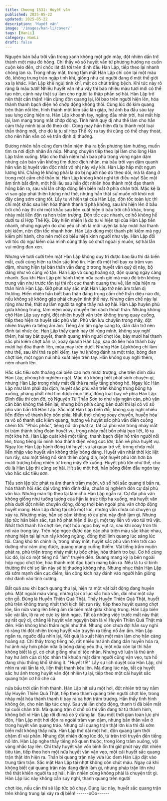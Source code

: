 ```yaml
---
title: Chương 1531: Huyết vân
published: 2025-05-22
updated: 2025-05-22
description: 'Huyết vân'
image: '/images/han-li/cover/'
tags: [HanLi]
category: HanLi
draft: false
---
```


Nguyên bản bầu trời vẫn trong xanh không một gợn mây, đột
nhiên dần trở thành một màu đỏ hồng.
Chỉ thấy vô số huyết vẫn từ phương hướng nọ cuồn cuộn kéo
đến, chỉ chốc lát đã tới trên đỉnh đầu Hàn Lập, tiếp theo lại nhanh
chóng lan ra.
Trong nháy mắt, trong tầm mắt Hàn Lập chỉ còn lại một màu đỏ,
không trung tràn ngập tinh khí, giống như cả người đang ở một
thế giới xa lạ khác.
Hàn Lập khẽ ngửi tinh khí, mặt có chút trắng bệch.
Khí tức này rõ ràng là máu tươi!
Nhiều huyết vân như vậy thì bao nhiêu máu tươi mới có thể tạo
nên, cảnh này thật sự làm cho người ta thập phần sợ hãi.
Hàn Lập trở nên thật cẩn thận!
Hắn dừng độn quang lại, lôi bào trên người hiện lên, hóa thành
thanh bạch điện hồ chớp động không thôi. Cùng lúc đó kim quang
trên thân nổi lên, hình thành một kim sắc lân giáp, hư ảnh ba đầu
sáu tay sau lưng cũng hiện ra.
Hàn Lập khoanh tay, ngẩng đầu nhìn trời, hai mắt híp lại, lam
mang trong mắt chớp động.
Tình hình quỷ dị như thế làm cho hắn cảm thấy mình bị ai đó theo
dõi. Cũng may hắn hiện đã tu thành một loại thần thông mới, cho
dù là tu sĩ Hợp Thể Kỳ ra tay thì cũng có thể chạy thoát, cho nên
hắn vẫn có vẻ trấn định dị thường.

Đương nhiên hắn cũng đem thần niệm thả ra bốn phương tám
hướng, muốn tìm ra nơi địch nhân ẩn núp.
Nhưng chuyện tiếp theo lại làm cho lòng Hàn Lập trầm xuống.
Mặc cho thần niệm hắn bao phủ trong vòng ngàn dặm nhưng căn
bản vẫn không tìm được địch nhân, mà bầu trời vạn dặm quanh
hắn vẫn bị huyết vân độc nhất vô nhị này vây kín.
Hàn Lập hấp một ngụm lương khí.
Chẳng lẽ không phải là do bị người nào đó theo dõi, mà là đang ở
trong một cấm chế thần bí.
Hàn Lập không khỏi nghĩ tới điều này!
Sắc mặt âm tình bất định, một hồi lâu sau hắn đột nhiên hóa
thành một đạo thanh hồng bắn ra, sau vài lần chớp động liền biến
mất ở phía chân trời.
Mặc kệ là vì sao gặp phải thiên tượng như thế, nhưng hắn thật sự
muốn rời khỏi nơi đây càng sớm càng tốt.
Lấy tu vi hiện tại của Hàn Lập, độn tốc toàn lực thì chỉ một khắc
sau liền hóa thành thanh ti phá không, sau khi hiện lên ở bầu trời
chỗ này thì chỉ một khắc sau liền xuất hiện ở bầu trời chỗ khác,
trong nháy mắt liền độn ra hơn trăm trượng.
Độn tốc cực nhanh, cơ hồ không hề dưới tu sĩ Hợp Thể Kỳ.
Đây hiển nhiên là do tu vi hiện tại của Hàn Lập tiến nhanh, nhưng
nguyên do chủ yếu chính là mới luyện lại bảy mươi hai thanh phi
kiếm, nên độn tốc nhanh hơn.
Hàn Lập dùng một thanh phi kiếm mà ngự kiếm phi hành, cho nên
mới có biểu hiện kinh người như vậy.
Hàn Lập đối với tốc độ ngự kiếm của mình cũng thấy có chút
ngoài ý muốn, sợ hãi lẫn vui mừng đan xen.

Nhưng vẻ tươi cười trên mặt Hàn Lập không duy trì được bao lâu
thì đã biến mất, cuối cùng hiện ra thần sắc khó tin.
Hắn đã một hơi bay xa trăm vạn dặm, nhưng hiện tại bản thân
vẫn đang ở trong huyết vân quỷ dị này, bộ dáng như vô cùng vô
tận.
Hàn Lập vô cùng hoảng sợ, độn quang ngày càng nhanh.
Sau khi Hàn Lập phi hành thêm nửa canh giờ mà màu đỏ trên
không trung vẫn như trước tồn tại thì rốt cục thanh quang thu về,
lần nữa hiện ra thân hình Hàn Lập.
Giờ phút này sắc mặt Hàn Lập trở nên âm trầm dị thường.
Hiển nhiên hắn biết bản thân đang trong cấm chế thần diệu nào
đó, nếu không sẽ không gặp phải chuyện tình thế này. Nhưng
cấm chế này lại rộng như thế, thật sự làm người ta nghe thấy mà
sợ hãi.
Hàn Lập huyền phù giữa không trung, tâm niệm xoay chuyển tìm
cách thoát thân.
Nhưng không chờ Hàn Lập suy nghĩ, đột nhiên huyết vân trên
không trung quay cuồng, tiếp theo hiện ra huyết sắc phù văn. Phù
văn lưu chuyển trong mây, đột nhiên truyền ra tiếng ầm ầm.
Tiếng ầm ầm ngày càng to, dần dần trở nên đinh tai nhức óc.
Hàn Lập thấy cảnh này thì rùng mình, không suy nghĩ thêm, hai
tay bắt quyết, thanh quang trên người chợt lóe, bảy mươi hai
thanh sắc phi kiếm chợt bắn ra, xoay quanh Hàn Lập, sau đó liền
hóa thành bảy mươi hai đóa thanh liên, múa may trên dưới.
Nhưng Hàn Lậpkhông chỉ làm như thế, sau khi thả ra phi kiếm,
tay hư không đánh ra một trảo, bóng đen chợt lóe, một ngọn núi
nhỏ xuất hiện trên tay.
Hắn không suy nghĩ thêm, ném nhanh lên.

Hắc sắc tiểu sơn thoáng cái biến cao hơn mười trượng, che trên
đỉnh đầu Hàn Lập, phòng hộ nghiêm ngặt.
Mặc dù không biết phát sinh chuyện gì, nhưng Hàn Lập trong
nháy mắt đã thả ra mấy tầng phòng hộ.
Ngay lúc Hàn Lập như lâm phải đại địch, huyết sắc phù văn trên
không trung bỗng hạ xuống, phảng phất như tìm được mục tiêu,
đồng loạt bay về phía Hàn Lập.
Đỉnh đầu thì còn đỡ, có Nguyên Từ Thần Sơn to như vậy ngăn
cản, phù văn căn bản không thể tiến lại, nhưng bốn phía cùng
bên dưới thì lại có vô số phù văn bắn tới Hàn Lập.
Sắc mặt Hàn Lập biến đổi, không suy nghĩ nhiều liền điểm về
thanh liên bốn phía.
Nhất thời chúng xoay chuyển, huyễn hóa ra vô số thanh sắc kiếm
quang, hướng về huyết sắc phù văn điên cuồng chém tới.
"Phốc phốc", tiếng nổ lớn phát ra, tất cả phù văn trong nháy mắt
bị trảm thành từng đoàn huyết vụ, trong nháy mắt bốn phía bạo
liệt, lộ ra một khe hở.
Hàn Lập quát khẽ một tiếng, thanh bạch điện hồ trên người nổi
lên, trong tiếng lôi minh hóa thành điện võng cực lớn, bắn về phía
huyết vụ.
Ngay lúc Hàn Lập hành động thì huyết vụ lại quay trở về, trong
chớp mắt liền nhập vào huyết vẫn không thấy bóng dáng.
Huyết vân nhất thời kịc liệt run rẩy, sau một tiếng nổ kinh thiên
động địa, một huyết phù lớn hơn ba mươi trượng bỗng nhiên từ
trong mây đè xuống.
Huyết phù lớn như thế, cho dù là Hàn Lập thì cũng sợ hãi.
Hít sâu một hơi, hắn bỗng điểm đầu ngón tay vào hắc sắc tiểu
sơn.

Tiểu sơn lập tức phát ra âm thanh trầm muộn, vô số hôi sắc
quang ti bắn ra, hóa thành hôi sắc đại võng trên đỉnh đầu, chuẩn
bị nghênh đón cự đại phù văn kia.
Nhưng màn típ theo lại làm cho Hàn Lập ngẩn ra.
Cự đại phù văn không giống như tưởng tượng của hắn là trực
tiếp hạ xuống, mà huyết vân phía dưới đột nhiên chuyển động,
đồng thời bên ngoài phù văn chớp động huyết mang.
Hàn Lập đứng tại chỗ một lúc, nhưng vẫn chưa có chuyện gì xảy
ra.
Nhướng mày, hắn sờ cằm không rõ cự phù này định làm gì.
Nhưng lập tức hắn biến sắc, tựa hồ phát hiện điều gì, một tay liền
vỗ vào túi trữ vật.
Nhất thời thanh hà chợt lóe, một hộp ngọc bay vụt ra, sau khi
xoay tròn thì rơi vào trong tay.
Trên hộp ngọc được dán các phù triện màu sắc khác nhau,
nhưng hiện tại lại run rẩy không ngừng, đồng thời linh quang lúc
sáng lúc tối.
Càng khó tin chính là, trong nháy mắt, huyết sắc phù văn trên trời
cao dường như cảm ứng được, quang mang cuồng thiểm.
Vài tiếng trầm muộn phát ra, phù triện trong nháy mắt tự bốc
cháy, hóa thành tro bụi. Cơ hồ cùng lúc đó, lại có một tiếng nổ
"ầm" truyền đến.
Quang mang kỳ lạ bên ngoài hộp ngọc chợt lóe, hóa thành một
đạo bạch mang bắn ra.
Nếu là tu sĩ bình thường thì chỉ sợ lần này sẽ bị thương không
nhẹ.
Nhưng nhục thân Hàn Lập đã sớm mạnh đến cực điểm, lần công
kích này đánh vào người hắn giống như đánh vào tinh cương.

Bất quá sau khi bạch quang thu lại, hiện ra một vật bất động đang
huyền phù.
Mặt ngoài màu vàng, nhưng lại có lục sắc hoa văn, dài như một
cây côn gỗ.
Đúng là Huyền Thiên Quả Thật.
Thấy Huyền Thiên Quả Thật, huyết phù trên không trung nhất thời
kịch liệt run rẩy, tiếp theo huyết quang chợt lóe, lần nữa vang lên
tiếng ầm rồi biến mất giữa không trung.
Hàn Lập biến sắc vài lần, lộ ra vẻ cực kỳ kinh ngạc.
Tất cả những việc trước mắt này thật sự rất quỷ dị, chẳng lẽ
huyết vân nguyên bản là vì Huyền Thiên Quả Thật mà đến.
Hắn không khỏi thầm nghĩ như thế.
Nhưng còn chưa đợi hắn suy nghĩ rõ ràng thì đột nhiên trong
huyết vân truyền ra tiếng nổ ầm ầm.
Hàn Lập ngẩn ra, ngước đầu nhìn lại.
Kết quả là xuất hiện một màn làm cho hắn càng hoảng sợ.
Chỉ thấy trong tiếng nổ, rất nhiều hư ảnh đang dần huyễn hóa ra,
hư ảnh này hơn phân nửa là bóng dáng yêu thú, một nửa còn lại
thì hắn không biết là gì, có chút giống như dị tộc nhân.
Nhưng vô luận là thú ảnh hay hư ảnh của dị tộc nhân thì khuôn
mặt đám người cũng vặn vẹo, tựa hồ đang chịu thống khổ không
ít.
"Huyết tế!" Lấy sự lịch duyệt của Hàn Lập, chỉ nhìn ra vài lần là
rõ, liền thất thanh kêu lên.
Mà đúng lúc này, tất cả huyết sắc hư ảnh trong huyết vân đột
nhiên tụ lại, tiếp theo một cái huyết sắc quang trận cơ hồ che cả

nửa bầu trời dần hình thành.
Hàn Lập hít sâu một hơi, đột nhiên trở tay nắm lấy Huyền Thiên
Quả Thật, tiếp theo thanh quang trên người chợt lóe, trong nháy
mắt hóa thành thanh ti bay ra xa hơn trăm trượng.
Hắn thấy tình hình không ổn, cho nên lập tức chạy.
Sau vài lần chớp động, thanh ti đã biến mất tại cuối chân trời.
Mà quang trận ở chỗ cũ thì vẫn đang từ từ thành hình, không bởi
vì Hàn Lập rời đi mà có ý dừng lại.
Sau một thời gian toàn lực phi độn, Hàn Lập một hơi độn ra ngoài
trăm vạn dặm, nhưng bản thân vẫn ở trong huyết vân quang tráo.
Nhưng cái quang trận thật lớn kia thì đã sớm biến mất không thấy
nữa.
Hàn Lập thở dài một hơi, độn quang tạm thời chậm đi vài phần.
Nhưng đột nhiên đúng lúc đó, từ trên trời truyền đến tiếng nổ lớn.
Hàn Lập nghe thấy tiếng nổ quen thuộc, trong lòng trầm xuống,
vội vàng nhấc tay lên.
Chỉ thấy huyết vân vốn bình ổn thì giờ phút này đột nhiên tiêu tán,
tiếp theo hơn một nửa huyết vân vặn vẹo, một cái huyết sắc
quang trận thật lớn hiện ra.
Thần bí quang trận này vừa lúc đem Hàn Lập đặt vào trung tâm
trận.
Sắc mặt Hàn Lập tái nhợt không còn chút máu.
Ngay cả khi không biết cái quang trận này đang định làm gì,
nhưng pháp trận lớn như thế thật khiến người ta sợ hãi, hiển
nhiên cũng không phải là chuyện tốt gì.
Hàn Lập lúc này không cần suy nghĩ, thanh quang trên người

chợt lóe, nếu cần thì sẽ lập tức bỏ chạy.
Đúng lúc này, huyết sắc quang trận trên không trung lại xảy ra dị
biến!
------oOo------
